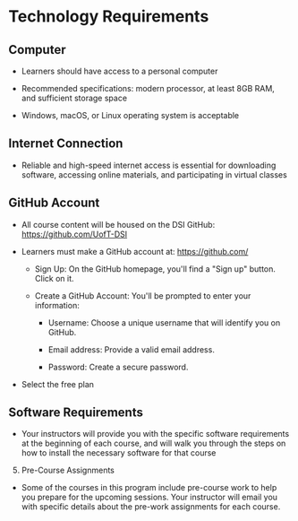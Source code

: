 # Technology Requirements 

## Computer 

* Learners should have access to a personal computer 

* Recommended specifications: modern processor, at least 8GB RAM, and sufficient storage space 

* Windows, macOS, or Linux operating system is acceptable 

## Internet Connection 

* Reliable and high-speed internet access is essential for downloading software, accessing online materials, and participating in virtual classes 

## GitHub Account 

* All course content will be housed on the DSI GitHub: https://github.com/UofT-DSI 

* Learners must make a GitHub account at: https://github.com/ 

  * Sign Up: On the GitHub homepage, you'll find a "Sign up" button. Click on it. 

  * Create a GitHub Account: You'll be prompted to enter your information: 

    * Username: Choose a unique username that will identify you on GitHub. 

    * Email address: Provide a valid email address. 

    * Password: Create a secure password. 

* Select the free plan 

## Software Requirements 

* Your instructors will provide you with the specific software requirements at the beginning of each course, and will walk you through the steps on how to install the necessary software for that course 

5. Pre-Course Assignments 

* Some of the courses in this program include pre-course work to help you prepare for the upcoming sessions. Your instructor will email you with specific details about the pre-work assignments for each course. 



 
